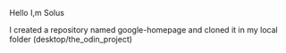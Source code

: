 Hello I,m Solus

I created a repository named google-homepage and cloned it in my local folder (desktop/the_odin_project)